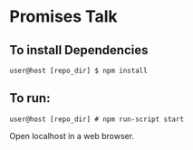 # Promises Talk

## To install Dependencies

```
user@host [repo_dir] $ npm install
```

## To run:

```
user@host [repo_dir] # npm run-script start
```

Open localhost in a web browser.
